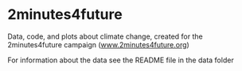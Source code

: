 # 2minutes4future
Data, code, and plots about climate change, created for the 2minutes4future campaign (www.2minutes4future.org)

For information about the data see the README file in the data folder
